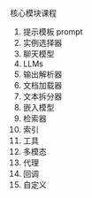 核心模块课程

1. 提示模板 prompt
2. 实例选择器
3. 聊天模型
4. LLMs
5. 输出解析器
6. 文档加载器
7. 文本拆分器
8. 嵌入模型
9. 检索器
10. 索引
11. 工具
12. 多模态
13. 代理
14. 回调
15. 自定义